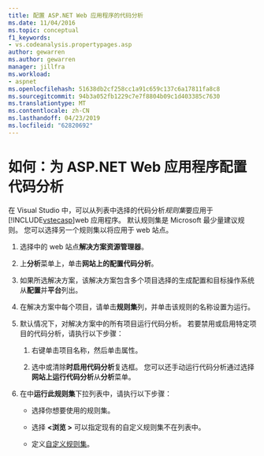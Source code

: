 ```yaml
---
title: 配置 ASP.NET Web 应用程序的代码分析
ms.date: 11/04/2016
ms.topic: conceptual
f1_keywords:
- vs.codeanalysis.propertypages.asp
author: gewarren
ms.author: gewarren
manager: jillfra
ms.workload:
- aspnet
ms.openlocfilehash: 51638db2cf258cc1a91c659c137c6a17811fa8c8
ms.sourcegitcommit: 94b3a052fb1229c7e7f8804b09c1d403385c7630
ms.translationtype: MT
ms.contentlocale: zh-CN
ms.lasthandoff: 04/23/2019
ms.locfileid: "62820692"
---
```

# <a name="how-to-configure-code-analysis-for-an-aspnet-web-application"></a>如何：为 ASP.NET Web 应用程序配置代码分析

在 Visual Studio 中，可以从列表中选择的代码分析*规则集*要应用于[!INCLUDE[vstecasp](../code-quality/includes/vstecasp_md.md)]web 应用程序。 默认规则集是 Microsoft 最少量建议规则。 您可以选择另一个规则集以将应用于 web 站点。

1. 选择中的 web 站点**解决方案资源管理器**。

2. 上**分析**菜单上，单击**网站上的配置代码分析**。

3. 如果所选解决方案，该解决方案包含多个项目选择的生成配置和目标操作系统从**配置**并**平台**列出。

4. 在解决方案中每个项目，请单击**规则集**列，并单击该规则的名称设置为运行。

5. 默认情况下，对解决方案中的所有项目运行代码分析。 若要禁用或启用特定项目的代码分析，请执行以下步骤：

    1. 右键单击项目名称，然后单击属性。

    2. 选中或清除**时启用代码分析**复选框。 您可以还手动运行代码分析通过选择**网站上运行代码分析**从**分析**菜单。

6. 在中**运行此规则集**下拉列表中，请执行以下步骤：

    - 选择你想要使用的规则集。

    - 选择 **\<浏览 >** 可以指定现有的自定义规则集不在列表中。

    - 定义[自定义规则集](../code-quality/how-to-create-a-custom-rule-set.md)。